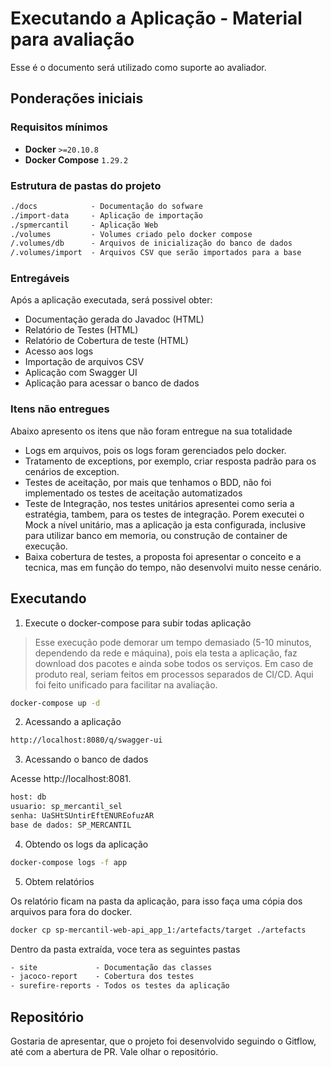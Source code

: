 # Executando a Aplicação - Material para avaliação

Esse é o documento será utilizado como suporte ao avaliador.

## Ponderações iniciais
### Requisitos mínimos

- **Docker** `>=20.10.8`
- **Docker Compose**  `1.29.2`

### Estrutura de pastas do projeto

```txt
./docs            - Documentação do sofware
./import-data     - Aplicação de importação
./spmercantil     - Aplicação Web
./volumes         - Volumes criado pelo docker compose
/.volumes/db      - Arquivos de inicialização do banco de dados
/.volumes/import  - Arquivos CSV que serão importados para a base
```

### Entregáveis

Após a aplicação executada, será possivel obter:

- Documentação gerada do Javadoc (HTML)
- Relatório de Testes (HTML)
- Relatório de Cobertura de teste (HTML)
- Acesso aos logs
- Importação de arquivos CSV
- Aplicação com Swagger UI
- Aplicação para acessar o banco de dados

### Itens não entregues

Abaixo apresento os itens que não foram entregue na sua totalidade

- Logs em arquivos, pois os logs foram gerenciados pelo docker.
- Tratamento de exceptions, por exemplo, criar resposta padrão para os cenários de exception.
- Testes de aceitação, por mais que tenhamos o BDD, não foi implementado os testes de aceitação automatizados
- Teste de Integração, nos testes unitários apresentei como seria a estratégia, tambem, para os testes de integração. Porem executei o Mock a nível unitário, mas a aplicação ja esta configurada, inclusive para utilizar banco em memoria, ou construção de container de execução.
- Baixa cobertura de testes, a proposta foi apresentar o conceito e a tecnica, mas em função do tempo, não desenvolvi muito nesse cenário.

## Executando

1. Execute o docker-compose para subir todas aplicação
> Esse execução pode demorar um tempo demasiado (5-10 minutos, dependendo da rede e máquina), pois ela testa a aplicação, faz download dos pacotes e ainda sobe todos os serviços. Em caso de produto real, seriam feitos em processos separados de CI/CD. Aqui foi feito unificado para facilitar na avaliação.

```sh
docker-compose up -d
```

2. Acessando a aplicação

```sh
http://localhost:8080/q/swagger-ui
```

3. Acessando o banco de dados

Acesse http://localhost:8081.

```txt
host: db
usuario: sp_mercantil_sel
senha: UaSHtSUntirEftENUREofuzAR
base de dados: SP_MERCANTIL
```

4. Obtendo os logs da aplicação

```sh
docker-compose logs -f app
```

5. Obtem relatórios

Os relatório ficam na pasta da aplicação, para isso faça uma cópia dos arquivos para fora do docker.

```sh
docker cp sp-mercantil-web-api_app_1:/artefacts/target ./artefacts
```

Dentro da pasta extraída, voce tera as seguintes pastas

```txt
- site             - Documentação das classes
- jacoco-report    - Cobertura dos testes
- surefire-reports - Todos os testes da aplicação
```

## Repositório

Gostaria de apresentar, que o projeto foi desenvolvido seguindo o Gitflow, até com a abertura de PR. Vale olhar o repositório.